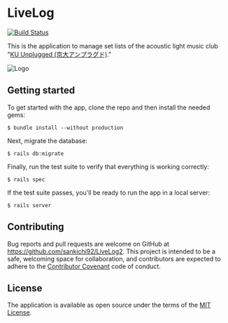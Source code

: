 # LiveLog

[![Build Status](https://travis-ci.org/sankichi92/LiveLog.svg?branch=master)](https://travis-ci.org/sankichi92/LiveLog)

This is the application to manage set lists of the acoustic light music club "[KU Unplugged (京大アンプラグド)](http://ku-unplugged.net/)."

![Logo](app/assets/images/logo.png)

## Getting started

To get started with the app, clone the repo and then install the needed gems:

```
$ bundle install --without production
```

Next, migrate the database:

```
$ rails db:migrate
```

Finally, run the test suite to verify that everything is working correctly:

```
$ rails spec
```

If the test suite passes, you'll be ready to run the app in a local server:

```
$ rails server
```

## Contributing

Bug reports and pull requests are welcome on GitHub at https://github.com/sankichi92/LiveLog2.
This project is intended to be a safe, welcoming space for collaboration, and contributors are expected to adhere to the [Contributor Covenant](http://contributor-covenant.org) code of conduct.

## License

The application is available as open source under the terms of the [MIT License](http://opensource.org/licenses/MIT).

